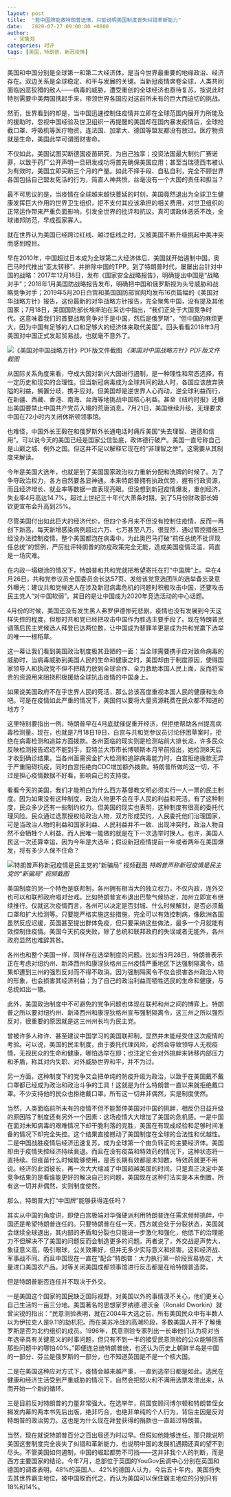 ```yaml
---
layout: post
title:  "若中国牌能救特朗普选情，只能说明美国制度丧失纠错革新能力"
date:   2020-07-27 09:00:00 +0800
author: 
  - 宋鲁郑
categories: 时评
tags: [美国，特朗普，新冠疫情]
---
```

美国和中国分别是全球第一和第二大经济体，是当今世界最重要的地缘政治、经济存在。双边关系是全球稳定、和平与发展的关键。当新冠疫情席卷全球，人类共同面临凶恶狡猾的敌人——病毒的威胁，遭受重创的全球经济也亟待复苏，按说此时特别需要中美两国携起手来，带领世界各国应对这前所未有的巨大而迫切的挑战。

然而，世界看到的却是，当中国迅速控制住疫情并立即在全球范围内展开力所能及的援助时，忽视中国经验及世卫组织一再提醒的美国却在国内暴发疫情后，全球抢截口罩、呼吸机等医疗物资，连法国、加拿大、德国等盟友都没有放过。医疗物资就是生命，美国此举可谓图财害命。

不仅如此，美国试图买断德国疫苗研究，为自己独享；投资法国最大制约厂赛诺菲，以致于药厂公开声明一旦研发成功将首先确保美国应用；甚至当瑞德西韦被认为有效时，美国立即买断三个月的产量。如此不择手段、自私自利，完全不顾世界各国包括自己盟友死活的行为，简直人神共愤，丝毫没有一个大国的责任和担当？

最不可思议的是，当疫情在全球越来越快蔓延的时刻，美国竟然退出为全球卫生健康发挥巨大作用的世界卫生组织，拒不支付其应该承担的相关费用，对世卫组织的正常运作带来严重负面影响，引发全世界的批评和抗议。真可谓政体恶质不改，全球诸邦防范，早成孤家寡人。

就在世界认为美国已经跨过红线、越过低线之时，又被美国不断升级挑起中美冲突而感到瞠目。

早在2010年，中国超过日本成为全球第二大经济体后，美国就开始遏制中国。奥巴马时代推出“亚太转移”、并排除中国的TPP。到了特朗普时代，屡屡出台针对中国的战略：2017年12月18日，发布《国家安全战略报告》，明确提出中国是“战略对手”；2018年1月美国防战略报告发布，明确把中国和俄罗斯视为头号威胁和战略竞争对手；2019年5月20日白宫和美国国防部官网均发布16页篇幅的《美国对华战略方针》报告，这份最新的对华战略方针报告，完全聚焦中国，没有提及其他国家；7月18日，美国国防部长埃斯珀在采访中指出，“我们正处于大国竞争时代。这意味着我们的首要战略竞争对手是中国，然后是俄罗斯”，“但中国的麻烦更大，因为中国有足够的人口和足够大的经济体来取代美国”。回头看看2018年3月美国对中国正式发起贸易战，也就毫不意外了。

![《美国对中国战略方针》PDF版文件截图]({{site.url}}/assets/images/20200722151730364.png)
*《美国对中国战略方针》PDF版文件截图*

从国际关系角度来看，守成大国对新兴大国进行遏制，是一种理性和常态选择，有一定历史和现实的合理性。但当新冠病毒成为全球共同的敌人时，各国应该放弃狭隘的利益，搁置分歧，携手应对。但美国却是逆世界人心而动，逆全球利益而行，在新疆、西藏、香港、南海、台海等地挑战中国核心利益。甚至《纽约时报》还曝出美国要禁止中国共产党员入境的荒唐消息。7月21日，美国继续升级，无理要求中国在72小时内关闭休斯顿领事馆。

也难怪，中国外长王毅在和俄罗斯外长通电话时痛斥美国“失去理智、道德和信用”。可以说今天的美国已经是国家公信坠底，政体德行破产。美国一直号称自己是山巅之城、例外之国。但这并不足以解释它现在的“非理智之举”。这需要从其制度来解读。

今年是美国大选年，也就是到了美国国家政治权力重新分配和洗牌的时候了。为了争夺政治权力，各方自然要各显神通。本来特朗普拥有执政优势，握有行政资源，而且经济增长、就业率等数据一直表现亮眼。但没想到新冠疫情爆发，重创经济，失业率4月高达14.7%，超过上世纪三十年代大萧条时期。到了5月份财政部长姆钦更宣布会升高到25%。

尽管美国付出如此巨大的经济代价，但四个多月来不但没有控制住疫情，反而一再创下新高，每天新增感染病例超过六万、七万甚至八万。很显然，通过管控措施已经没办法控制疫情，整个美国都泡在病毒中。为此奥巴马打破“前任总统不批评现任总统”的惯例，严厉批评特朗普的防疫政策完全无能，造成美国疫情泛滥，简直是一场灾难。

在内政一塌糊涂的情况下，特朗普和共和党就把希望寄托在打“中国牌”上。早在4月26日，共和党参议员全国委员会长达57页、发给该党竞选团队的选举备忘录意外曝光：建议共和党候选人在涉及新冠病毒危机的问题时积极攻击中国，还要攻击民主党人“对中国软弱”。其目的是让中国成为2020年竞选活动的中心话题。

4月份的时候，美国还没有发生黑人弗罗伊德惨死悲剧，疫情也没有发展到今天这样失控的程度，但那时共和党已经把攻击中国作为胜选主要手段了。现在特朗普民调落后民主党候选人拜登已达两位数，让中国成为替罪羊更是成为共和党赢下选举的唯一一根稻草。

这一幕让我们看到美国政治制度极其丑陋的一面：当全球需要携手应对致命病毒的威胁时，当病毒威胁到美国人民的生命和健康之时，美国却由于制度原因，使得国家领导人和执政党不但不把精力放到全球合作、全力救助本国人民上面，反而将宝贵的资源用来阻挠积极援助全球抗击疫情的中国身上。

如果说美国政府不在乎世界人民的死活，那么总该高度重视本国人民的健康和生命吧。可是在疫情如此严重的情况下，美国何以要将大量资源耗费在民众都不知道的地方？

这里特别要指出一例，特朗普早在4月底就催促重开经济，但拒绝帮助各州提高病毒检测量。现在，也就是7月18日19日，白宫与共和党参议员讨论纾困草案时，拒绝在病毒检测和追踪方面拨款。各州面临的现实则是检测站前大排长龙，许多民众反映检测报告迟迟不能到手，亚特兰大市市长博顿斯本月早前指出，她检测8天后才收到确诊结果。当各州亟需资金扩大检测和追踪病毒能力时，白宫拒绝拨款无异于严重阻碍抗疫，同时白宫拒绝向CDC增加额外拨款。特朗普所做的这一切，不过是担心疫情数据不好看，影响自己的支持度。

看看今天的美国，我们才能明白为什么西方基督教文明必须实行一人一票的民主制度。因为如果没有这种制度，政治人物更不会在乎人民的利益和死活。有了这种制度，民众多少还有一些制约权力。但美国的现实也表明，这种制度有很高的委托代理风险。民众通过选票授权给政治人物，双方形成契约，人民委托他们治理国家，可是当政治人物的利益和国家利益、人民利益并不一致、出现冲突时，政治人物自然不会牺牲个人利益，而人民唯一能做的就是在下一次选举时换人。也许，美国人民这一次还算幸运，因为今年是大选年；假设新冠疫情提前一年或者两年在美国爆发，将有多少人保不住命？

![特朗普声称新冠疫情是民主党的“新骗局” 视频截图]({{site.url}}/assets/images/20200722151401867.png)
*特朗普声称新冠疫情是民主党的“新骗局” 视频截图*

美国制度的另一个特色是联邦制，各州拥有相当大的独立权力，不仅内政，连外交也可以和联邦政府唱对台戏。比如特朗普宣布退出巴黎气候协定，加州立即宣布继续推行。仅就这次疫情而言，各州可以决定是否封城、什么时候解封，是否必须戴口罩和扩大检测等。只要能严格实施这些措施，完全可以有效控制病，像欧洲各国虽然反应迟缓，英国甚至提出群体免疫，但只要采纳这些做法，最多一个月就能有效控制住疫情。美国今天抗疫失败，除了总统和联邦政府的失误或者无能外，各州政府显然也难辞其咎。

各州也和整个美国一样，同样存在选举制度的问题。比如当3月28日，特朗普表示正在考虑对纽约州、新泽西州和康涅狄格州三州疫情严重地区下达强制隔离令，结果却遭到三州的强烈反对而不得不取消。因为强制隔离令不仅会损害各州政治人物的形象，也会损害其经济利益；为了自己的政治利益而牺牲选民的生命和健康，与总统如出一辙。

此外，美国政治制度中不可避免的党争问题也体现在联邦和州之间的博弈上。特朗普之所以要对纽约州、新泽西州和康涅狄格州宣布强制隔离令，这三州之所以强烈反对，很重要的原因就是这三州州长均为民主党。

曾被许多人称许、甚至建议中国学习的美国联邦制，显然并未能经受住这次疫情的考验。可以说，美国的民主制度，由于委托代理风险，必然会导致领导人无视疫情，无视民众的生命和健康，哪怕选举在即；也注定它会对外挑衅来转移内部压力和矛盾，称其对内失职、对外威胁世界和平，并不为过。

另一方面，这种制度下的党争又会把单纯的防疫升级为政治，以致于在美国戴不戴口罩都已经成为政治和政治斗争的工具！这就是为什么特朗普一直以来就拒绝戴口罩。不少支持他的民众也拒绝戴口罩。所有这一切并非偶然，实是制度使然。

当然，人类面临前所未有的疫情不但不能暂停美国对中国的挑衅，相反仍日益升级的原因除了制度还有另外一个因素：这场疫情大大增加了美国的危机感。一是中国在面对未知病毒的艰难情况下却干脆利落的完胜，美国在有现成经验和足够时间准备的情况下却完全失控。这个结果直接撼动了美国制度在全球的合法性和优越性。二是中国战胜疫情后经济迅速复苏，成为全球第一个由负转正的主要经济体。美国却由于疫情失控经济持续衰退。而且在没有疫苗和特效药的情况下，这种状态将一直持续。但疫苗什么时候能够使用，是否长期有效都是未知数，特效药就更不用说。经济的此消彼长，再一次大大缩减了中国超越美国的时间。只是真正决定中美竞争结果的是看谁能更好的解决自己的问题，美国现在这种打法实是本末倒置。所有这一切并非偶然，实则制度使然。

那么，特朗普大打“中国牌”能够获得连任吗？

其实从中国的角度讲，即使白宫极端对华强硬派利用特朗普连任需求频频挑衅，中国还是希望特朗普连任的。只要特朗普在任一天，西方就会处于分裂状态，美国就会继续全球退出，其内部的矛盾和分裂也只能进一步激化和强化，他低下的治理能力不但解决不了美国的问题反而会制造更多的问题。再者说了，外交战是声势大，象征意义高，吸引眼球，公关效果好，但并无多少实际意义和损害。这和经济战、军事战不同。而且中国现在一直在“配合”特朗普：大力执行第一阶段贸易协定，大量进口美国农产品。对等关闭美国成都领事馆进行反击都是在给特朗普造势。

但是特朗普能否连任并不取决于外交。

一是美国这个国家的国民缺乏国际视野，对美国以外的事情漠不关心，他们更关心自己生活的一亩三分地。美国著名的思想家罗纳德.德沃金（Ronald Dworkin）就曾尖锐的指出：“民意测验表明，就在2004年大选之前，所有美国民众中有半数人以为伊拉克人是9.11的劫机犯。而在美苏冷战的高潮阶段，多数美国人并不了解俄罗斯是否为北约组织的成员。1996年，民意测验专家列出一长串他们认为将对当年选举具有关键意义的时事问题，但只有不到一半的接受民意测验的公众能够回答那些问题中的哪怕40%。”即便连总统特朗普统，也还认为历史上朝鲜半岛是中国的一部分、芬兰是俄罗斯的一部分，也不知道英国是不是一个核大国。

二是在美国这种应对方式下，疫情会越来越严重，一直到选举日都是如此。选民在健康和经济生活受到严重威胁的情况下，自然会把怒火和不满用选票发泄出来，从而开始一个新的循环。

三是目前反对特朗普的力量非常强大。在选举年，前国安顾问博尔顿和特朗普侄女揭发内幕的两本书先后出版，绝非巧合，也绝非单纯的个人行为，背后主因是反对特朗普的政治势力。这也是为什么现在拜登获得的捐款也一直超过特朗普。

当然，现在就说特朗普百分之百出局还为时过早。但假如他能够连任，那只能说明美国这套制度完全丧失了纠错和革新能力，也说明中国的发展机遇期还真的望不到尽头。不管美国如何遏制，中国的崛起都势不可挡——这并非我个人的判断，而是西方主要国家的结论。今年7月，总部位于英国的YouGov民调中心分别在英国和德国的调查表明，48%的英国人、42%的德国人认为，今后五十年内，美国将失去其世界霸主地位，被中国取而代之，而认为美国可以保住霸主地位的分别只有18%和14%。

